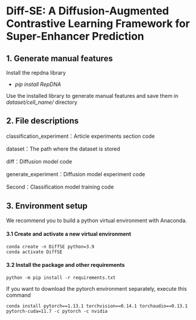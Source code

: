 # Diff-SE: A Diffusion-Augmented Contrastive Learning Framework for Super-Enhancer Prediction

## 1. Generate manual features

Install the repdna library

- *pip install RepDNA* 

Use the installed library to generate manual features and save them in *dataset/cell_name/* directory

## 2. File descriptions

classification_experiment：Article experiments section code

dataset：The path where the dataset is stored

diff：Diffusion model code

generate_experiment：Diffusion model experiment code

Second：Classification model training code

## 3. Environment setup

We recommend you to build a python virtual environment with Anaconda. 


#### 3.1 Create and activate a new virtual environment

```
conda create -n DiffSE python=3.9
conda activate DiffSE
```



#### 3.2 Install the package and other requirements

```
python -m pip install -r requirements.txt
```
If you want to download the pytorch environment separately, execute this command
```
conda install pytorch==1.13.1 torchvision==0.14.1 torchaudio==0.13.1 pytorch-cuda=11.7 -c pytorch -c nvidia
```
